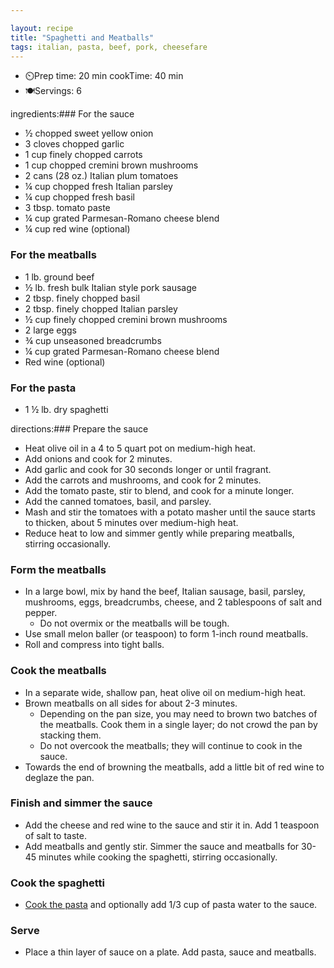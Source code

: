 ```yaml
---

layout: recipe
title: "Spaghetti and Meatballs"
tags: italian, pasta, beef, pork, cheesefare
---
```


- ⏲️Prep time: 20 min
cookTime: 40 min
- 🍽️Servings: 6

ingredients:### For the sauce

- ½ chopped sweet yellow onion
- 3 cloves chopped garlic
- 1 cup finely chopped carrots
- 1 cup chopped cremini brown mushrooms
- 2 cans (28 oz.) Italian plum tomatoes
- ¼ cup chopped fresh Italian parsley
- ¼ cup chopped fresh basil
- 3 tbsp. tomato paste
- ¼ cup grated Parmesan-Romano cheese blend
- ¼ cup red wine (optional)

### For the meatballs

- 1 lb. ground beef
- ½ lb. fresh bulk Italian style pork sausage
- 2 tbsp. finely chopped basil
- 2 tbsp. finely chopped Italian parsley
- ½ cup finely chopped cremini brown mushrooms
- 2 large eggs
- ¾ cup unseasoned breadcrumbs
- ¼ cup grated Parmesan-Romano cheese blend
- Red wine (optional)

### For the pasta

- 1 ½ lb. dry spaghetti

directions:### Prepare the sauce

- Heat olive oil in a 4 to 5 quart pot on medium-high heat.
- Add onions and cook for 2 minutes.
- Add garlic and cook for 30 seconds longer or until fragrant.
- Add the carrots and mushrooms, and cook for 2 minutes.
- Add the tomato paste, stir to blend, and cook for a minute longer.
- Add the canned tomatoes, basil, and parsley.
- Mash and stir the tomatoes with a potato masher until the sauce starts to thicken, about 5 minutes over medium-high heat.
- Reduce heat to low and simmer gently while preparing meatballs, stirring occasionally.

### Form the meatballs

- In a large bowl, mix by hand the beef, Italian sausage, basil, parsley, mushrooms, eggs, breadcrumbs, cheese, and 2 tablespoons of salt and pepper.
  - Do not overmix or the meatballs will be tough.
- Use small melon baller (or teaspoon) to form 1-inch round meatballs.
- Roll and compress into tight balls.

### Cook the meatballs

- In a separate wide, shallow pan, heat olive oil on medium-high heat.
- Brown meatballs on all sides for about 2-3 minutes.
  - Depending on the pan size, you may need to brown two batches of the meatballs. Cook them in a single layer; do not crowd the pan by stacking them.
  - Do not overcook the meatballs; they will continue to cook in the sauce.
- Towards the end of browning the meatballs, add a little bit of red wine to deglaze the pan.

### Finish and simmer the sauce

- Add the cheese and red wine to the sauce and stir it in. Add 1 teaspoon of salt to taste.
- Add meatballs and gently stir. Simmer the sauce and meatballs for 30-45 minutes while cooking the spaghetti, stirring occasionally.

### Cook the spaghetti

- [Cook the pasta](/recipes/pasta) and optionally add 1/3 cup of pasta water to the sauce.
### Serve

- Place a thin layer of sauce on a plate. Add pasta, sauce and meatballs.
